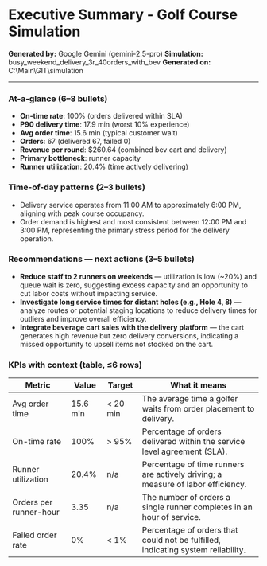 # Executive Summary - Golf Course Simulation

**Generated by:** Google Gemini (gemini-2.5-pro)
**Simulation:** busy_weekend_delivery_3r_40orders_with_bev
**Generated on:** C:\Main\GIT\simulation

---

### At-a-glance (6–8 bullets)
- **On-time rate**: 100% (orders delivered within SLA)
- **P90 delivery time**: 17.9 min (worst 10% experience)
- **Avg order time**: 15.6 min (typical customer wait)
- **Orders**: 67 (delivered 67, failed 0)
- **Revenue per round**: $260.64 (combined bev cart and delivery)
- **Primary bottleneck**: runner capacity
- **Runner utilization**: 20.4% (time actively delivering)

### Time-of-day patterns (2–3 bullets)
- Delivery service operates from 11:00 AM to approximately 6:00 PM, aligning with peak course occupancy.
- Order demand is highest and most consistent between 12:00 PM and 3:00 PM, representing the primary stress period for the delivery operation.

### Recommendations — next actions (3–5 bullets)
- **Reduce staff to 2 runners on weekends** — utilization is low (~20%) and queue wait is zero, suggesting excess capacity and an opportunity to cut labor costs without impacting service.
- **Investigate long service times for distant holes (e.g., Hole 4, 8)** — analyze routes or potential staging locations to reduce delivery times for outliers and improve overall efficiency.
- **Integrate beverage cart sales with the delivery platform** — the cart generates high revenue but zero delivery conversions, indicating a missed opportunity to upsell items not stocked on the cart.

### KPIs with context (table, ≤6 rows)
| Metric | Value | Target | What it means |
| - | - | - | - |
| Avg order time | 15.6 min | < 20 min | The average time a golfer waits from order placement to delivery. |
| On-time rate | 100% | > 95% | Percentage of orders delivered within the service level agreement (SLA). |
| Runner utilization | 20.4% | n/a | Percentage of time runners are actively driving; a measure of labor efficiency. |
| Orders per runner-hour | 3.35 | n/a | The number of orders a single runner completes in an hour of service. |
| Failed order rate | 0% | < 1% | Percentage of orders that could not be fulfilled, indicating system reliability. |